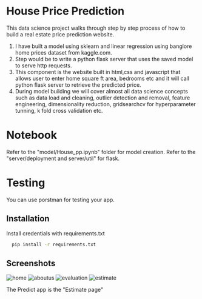 
# House Price Prediction 

This data science project walks through step by step process of how to build a real estate price prediction website. 
1. I have built a model using sklearn and linear regression using banglore home prices dataset from kaggle.com. 
2. Step would be to write a python flask server that uses the saved model to serve http requests. 
3. This component is the website built in html,css and javascript that allows user to enter home square ft area, bedrooms etc and it will call python flask server to retrieve the predicted price. 
4. During model building we will cover almost all data science concepts such as data load and cleaning, outlier detection and removal, feature engineering, dimensionality reduction, gridsearchcv for hyperparameter tunning, k fold cross validation etc.

# Notebook

Refer to the "model/House_pp.ipynb" folder for model creation.
Refer to the "server/deployment and server/util" for flask.

# Testing

You can use porstman for testing your app.
## Installation

Install credentials with requirements.txt

```bash
  pip install -r requirements.txt
```
    
## Screenshots

![home](https://user-images.githubusercontent.com/66559862/140810161-4cb32fe5-1b2d-4663-a63d-40ecab8189ac.JPG) 
![aboutus](https://user-images.githubusercontent.com/66559862/140810152-f89920bd-c15b-4c16-9fdd-93fc94a7cc7d.JPG)
![evaluation](https://user-images.githubusercontent.com/66559862/140810160-18ba97a8-b46c-436a-92f4-836975163f52.JPG)
![estimate](https://user-images.githubusercontent.com/66559862/140810158-af746580-8d3c-43a8-a14b-d84e501d99d5.JPG)


The Predict app is the "Estimate page"

